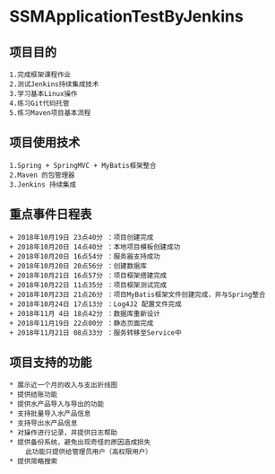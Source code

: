 # SSMApplicationTestByJenkins

## 项目目的
    1.完成框架课程作业
    2.测试Jenkins持续集成技术
    3.学习基本Linux操作
    4.练习Git代码托管
    5.练习Maven项目基本流程
    
## 项目使用技术
    1.Spring + SpringMVC + MyBatis框架整合
    2.Maven 的包管理器
    3.Jenkins 持续集成

## 重点事件日程表
    + 2018年10月19日 23点40分 ：项目创建完成
    + 2018年10月20日 14点40分 ：本地项目模板创建成功
    + 2018年10月20日 16点54分 ：服务器支持成功
    + 2018年10月20日 20点56分 ：创建数据库
    + 2018年10月21日 16点57分 ：项目框架搭建完成
    + 2018年10月22日 11点35分 ：项目框架测试完成
    + 2018年10月23日 21点26分 ：项目MyBatis框架文件创建完成，并与Spring整合
    + 2018年10月24日 17点13分 ：Log4J2 配置文件完成
    + 2018年11月 4日 18点42分 ：数据库重新设计
    + 2018年11月19日 22点00分 ：静态页面完成
    + 2018年11月21日 08点33分 ：服务转移至Service中

## 项目支持的功能
    * 展示近一个月的收入与支出折线图
    * 提供结账功能
    * 提供水产品导入与导出的功能
    * 支持批量导入水产品信息
    * 支持导出水产品信息
    * 对操作进行记录，并提供日志帮助
    * 提供备份系统，避免出现奇怪的原因造成损失
        此功能只提供给管理员用户（高权限用户）
    * 提供简略搜索
    